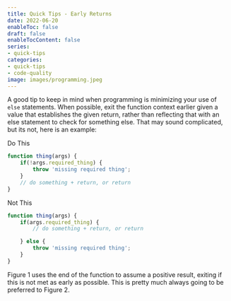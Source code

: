 ```yaml
---
title: Quick Tips - Early Returns
date: 2022-06-20
enableToc: false
draft: false
enableTocContent: false
series:
- quick-tips
categories:
- quick-tips
- code-quality
image: images/programming.jpeg
---
```


A good tip to keep in mind when programming is minimizing your use of `else` statements. When possible, exit the function context earlier given a value that establishes the given return, rather than reflecting that with an else statement to check for something else. That may sound complicated, but its not, here is an example:

Do This
```javascript
function thing(args) {
	if(!args.required_thing) {
		throw 'missing required thing';
	}
	// do something + return, or return
}
```

Not This

```javascript
function thing(args) {
	if(args.required_thing) {
		// do something + return, or return

	} else {
		throw 'missing required thing';
	}
}
```

Figure 1 uses the end of the function to assume a positive result, exiting if this is not met as early as possible. This is pretty much always going to be preferred to Figure 2.
